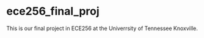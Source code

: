 # ece256_final_proj
This is our final project in ECE256 at the Univerrsity of Tennessee Knoxville. 
